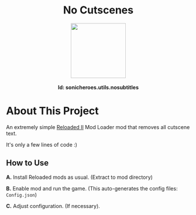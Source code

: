 <div align="center">
	<h1>No Cutscenes</h1>
	<img src="https://i.imgur.com/BjPn7rU.png" width="150" align="center" />
    <br/><br/>
<b>Id: sonicheroes.utils.nosubtitles</b>
</div>

# About This Project

An extremely simple [Reloaded II](https://github.com/Reloaded-Project/Reloaded-II) Mod Loader mod that removes all cutscene text.

It's only a few lines of code :)


## How to Use
**A.** Install Reloaded mods as usual. (Extract to mod directory)

**B.** Enable mod and run the game. (This auto-generates the config files: `Config.json`)

**C.** Adjust configuration. (If necessary).